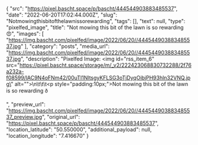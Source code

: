 {
  "src": "https://pixel.bascht.space/p/bascht/444544903883485537",
  "date": "2022-06-20T17:02:44.000Z",
  "slug": "Notmowingthisbitofthelawnissorewarding",
  "tags": [],
  "text": null,
  "type": "pixelfed_image",
  "title": "Not mowing this bit of the lawn is so rewarding 😍",
  "images": [
    "https://img.bascht.com/pixelfed/image/2022/06/20//444544903883485537.jpg"
  ],
  "category": "posts",
  "media_url": "https://img.bascht.com/pixelfed/image/2022/06/20//444544903883485537.jpg",
  "description": "Pixelfed Image: <img id=\"rss_item_6\" src=\"https://pixel.bascht.space/storage/m/_v2/222423068830732288/2f76a232a-f08599/lAC9N4oFNm42/00uTI1NltsgyKFLSG3oTjDyqOibjPH93hln32VNQ.jpg\" alt=\"\">\n\t\t\t<p style=\"padding:10px;\">Not mowing this bit of the lawn is so rewarding ð</p>",
  "preview_url": "https://img.bascht.com/pixelfed/image/2022/06/20//444544903883485537_preview.jpg",
  "original_url": "https://pixel.bascht.space/p/bascht/444544903883485537",
  "location_latitude": "50.550000",
  "additional_payload": null,
  "location_longitude": "7.416670"
}